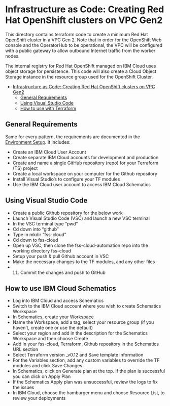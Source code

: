 # Infrastructure as Code: Creating Red Hat OpenShift clusters on VPC Gen2

<!--

Check list for every README:
- Verify the requirement are the same, make sure the required plugins are there
- Modify the Project Requirements section. It should be different for every project
- Modify the Project Validation section. It should be different for every project

-->

This directory contains terraform code to create a minimum Red Hat OpenShift cluster in a VPC Gen 2. Note that in order for the OpenShift Web console and the OperatorHub to be operational, the VPC will be configured with a public gateway to allow outbound Internet traffic from the worker nodes.

The internal registry for Red Hat OpenShift managed on IBM Cloud uses object storage for persistence. This code will also create a Cloud Object Storage instance in the resource group used for the OpenShift Cluster.


- [Infrastructure as Code: Creating Red Hat OpenShift clusters on VPC Gen2](#infrastructure-as-code-creating-red-hat-openshift-clusters-on-vpc-gen2)
  - [General Requirements](#General-requirements)
  - [Using Visual Studio Code](#Using-Visual-Studio-Code)
  - [How to use with Terraform](#How-to-use-IBM-Cloud-Schematics)

## General Requirements

Same for every pattern, the requirements are documented in the [Environment Setup](https://ibm.github.io/cloud-enterprise-examples/iac/setup-environment). It includes:

- Create an IBM Cloud User Account
- Create separate IBM Cloud accounts for development and production
- Create and name a single GitHub repository (repo) for your Terraform (TS) project
- Create a local workspace on your computer for the Github repository
- Install Visual Studio’s to configure your TF modules
- Use the IBM Cloud user account to access IBM Cloud Schematics

## Using Visual Studio Code

- Create a public Github repository for the below work
- Launch Visual Studio Code (VSC) and launch a new VSC terminal
- In the VSC terminal type “pwd” 
- Cd down into “github”
- Type in mkdir “fss-cloud”
- Cd down to fss-cloud
- Open up VSC, then clone the fss-cloud-automation repo into the working directory fss-cloud
- Setup your push & pull Github account in VSC
- Make the necessary changes to the TF modules, and any other files
- 11.	Commit the changes and push to GitHub 

## How to use IBM Cloud Schematics

- Log into IBM Cloud and access Schematics
- Switch to the IBM Cloud account where you wish to create Schematics Workspace
- In Schematics, create your Workspace
- Name the Workspace, add a tag, select your resource group (if you haven’t, create one or use the default)
- Select your region and add in the description for the Schematics Workspace and then choose Create
- Add in your fss-cloud, Terraform, Github repository in the Schematics URL section
- Select Terraform version _v0.12 and Save template information
- For the Variables section, add any custom variables to override the TF modules and click Save Changes
- In Schematics, click on Generate plan at the top. If the plan is successful you can click on Apply Plan
- If the Schematics Apply plan was unsuccessful, review the logs to fix the issues
- In IBM Cloud, choose the hamburger menu and choose Resource List, to review your deployments
